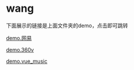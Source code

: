 ﻿# wang

下面展示的链接是上面文件夹的demo，点击即可跳转

[demo.网易](https://wangxiasen666.github.io/wang/wangyi/index.html)



[demo.360v](https://wangxiasen666.github.io/wang/360v/index.html)

[demo.vue_music](https://wangxiasen666.github.io/wang/vue_music/index.html)